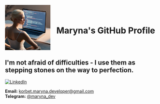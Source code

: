 <div style="display: flex; align-items: center; margin-bottom: 20px;">
 <img src="./images/profile-image.jpg" alt="Profile image" width="150" style="margin-right: 20px;"/>
 <h1>Maryna's GitHub Profile</h1> 
 </div>

## I'm not afraid of difficulties - I use them as stepping stones on the way to perfection.

[![LinkedIn](https://img.shields.io/badge/LinkedIn-Connect-blue)](https://www.linkedin.com/in/maryna-korbet)

**Email:** korbet.maryna.developer@gmail.com  
**Telegram:** [@maryna_dev](https://t.me/maryna_dev)
